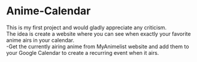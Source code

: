 # Anime-Calendar
This is my first project and would gladly appreciate any criticism.  
The idea is create a website where you can see when exactly your favorite anime airs in your calendar.       
-Get the currently airing anime from MyAnimelist website and add them to your Google Calendar to create a recurring event when it airs.
